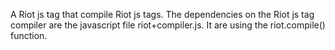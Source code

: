 A Riot js tag that compile Riot js tags. 
The dependencies on the Riot js tag compiler are the javascript file riot+compiler.js. 
It are using the riot.compile() function.

